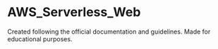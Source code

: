 # AWS_Serverless_Web

Created following the official documentation and guidelines. Made for educational purposes.
